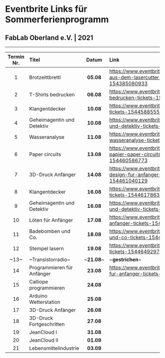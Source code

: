  # Eventbrite Links für Sommerferienprogramm
 ## FabLab Oberland e.V. | 2021

 ---  
|  Termin Nr.     | Titel                       | Datum     | Link|
| :-------------: | :-------------              | :-----:   |:---- |
| 1               | Brotzeittbrettl             | **05.08** |https://www.eventbrite.de/e/brotzeitbrettl-aus-dem-lasercutter-tickets-154385080933 |
| 2               | T-Shirts bedrucken          | **06.08** |https://www.eventbrite.de/e/t-shirts-bedrucken-tickets-154458233735 |
| 3               | Klangentdecker              | **10.08** |https://www.eventbrite.de/e/klangentdecker-tickets-154458855595 |
| 4               | Geheimagentin und Detektiv  | **10.08** |https://www.eventbrite.de/e/geheimagentin-und-detektiv-tickets-154459511557 |
| 5               | Wasseranalyse               | **11.08** |https://www.eventbrite.de/e/die-groe-wasseranalyse-tickets-154460173537 |
| 6               | Paper circuits              | **13.08** |https://www.eventbrite.de/e/strom-auf-papier-paper-circuits-tickets-154460586773 |
| 7               | 3D-Druck Anfänger           | **14.08** |https://www.eventbrite.de/e/3d-druck-und-design-fur-anfanger-tickets-154461040129 |
| 8               | Klangentdecker              | **16.08** |https://www.eventbrite.de/e/klangentdecker-tickets-154461786361 |
| 9               | Geheimagentin und Detektiv  | **16.08** |https://www.eventbrite.de/e/geheimagentin-und-detektiv-tickets-154462456365 |
| 10              | Löten für Anfänger          | **17.08** |https://www.eventbrite.de/e/loten-fur-anfanger-tickets-154463453347 |
| 11              | Badebomben und Co.          | **18.08** |https://www.eventbrite.de/e/badebomben-und-co-tickets-154464386137 |
| 12              | Stempel lasern              | **19.08** |https://www.eventbrite.de/e/stempel-lasern-tickets-154464929763 |
| ~13~              | ~Transistorradio~             | ~**21.08**~ | ~**gestrichen**~ |
| 14              | Programmieren für Anfänger  | **23.08** |https://www.eventbrite.de/e/programmieren-fur-anfanger-tickets-154465643899 |
| 15              | Calliope programmieren      | **24.08** | |
| 16              | Arduino Wetterstation       | **25.08** | |
| 17              | 3D-Druck Anfänger           | **26.08** | |
| 18              | 3D-Druck Fortgeschritten    | **27.08** | |
| 19              | JeanCloud I                 | **31.08** | |
| 20              | JeanCloud II                | **01.09** | |
| 21              | Lebensmittelindustrie       | **03.09** | |
